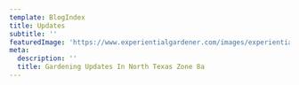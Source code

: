 ```yaml
---
template: BlogIndex
title: Updates
subtitle: ''
featuredImage: 'https://www.experientialgardener.com/images/experiential-gardener-blog-banner.jpg'
meta:
  description: '' 
  title: Gardening Updates In North Texas Zone 8a
---
```



